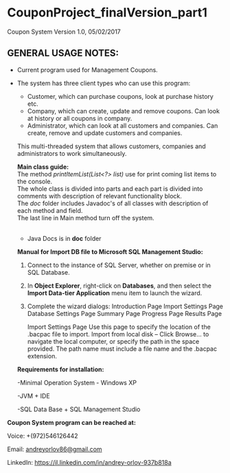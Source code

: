 # CouponProject_finalVersion_part1
Coupon System Version 1.0,  05/02/2017

GENERAL USAGE NOTES:
---------------------

- Current program used for Management Coupons.
- The system has three client types who can use this program:
  - Customer, which can purchase coupons, look at purchase history etc.
  - Company, which can create, update and remove coupons. Can look at history or all coupons in company.
  - Administrator, which can look at all customers and companies. Can create, remove and update customers and companies.
  
  This multi-threaded system that allows customers, companies and administrators to work simultaneously.</br>
  
  <b>Main class guide:</b></br>
    The method *printItemList(List<?> list)* use for print coming list items to the console.</br>
    The whole class is divided into parts and each part is divided into comments with description of relevant functionality block.</br>
    The *doc* folder includes Javadoc's of all classes with description of each method and field.</br>
    The last line in Main method turn off the system.</br></br>
    
  
  - Java Docs is in **doc** folder 
  
  <b> Manual for Import DB file to Microsoft SQL Management Studio:</b>
  
    1. Connect to the instance of SQL Server, whether on premise or in SQL Database.
    2. In <b>Object Explorer</b>, right-click on <b>Databases</b>, and then select the <b>Import Data-tier Application</b> menu item to  launch the wizard.
    3. Complete the wizard dialogs:
          Introduction Page
          Import Settings Page
          Database Settings Page
          Summary Page
          Progress Page
          Results Page
     
        Import Settings Page
        Use this page to specify the location of the .bacpac file to import.
        Import from local disk – Click Browse… to navigate the local computer, or specify the path in the space provided. The path name must include a file name and the .bacpac extension.
  
  <b>Requirements for installation:</b>
  
  -Minimal Operation System - Windows XP
  
  -JVM + IDE
  
  -SQL Data Base + SQL Management Studio
  
<b>Coupon System program can be reached at:</b>

Voice: +(972)546126442

Email: andreyorlov86@gmail.com

LinkedIn: https://il.linkedin.com/in/andrey-orlov-937b818a

